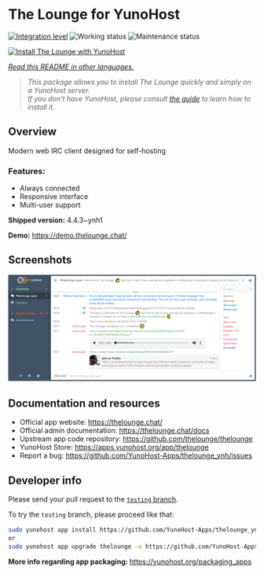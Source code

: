 <!--
N.B.: This README was automatically generated by <https://github.com/YunoHost/apps/tree/master/tools/readme_generator>
It shall NOT be edited by hand.
-->

# The Lounge for YunoHost

[![Integration level](https://dash.yunohost.org/integration/thelounge.svg)](https://dash.yunohost.org/appci/app/thelounge) ![Working status](https://ci-apps.yunohost.org/ci/badges/thelounge.status.svg) ![Maintenance status](https://ci-apps.yunohost.org/ci/badges/thelounge.maintain.svg)

[![Install The Lounge with YunoHost](https://install-app.yunohost.org/install-with-yunohost.svg)](https://install-app.yunohost.org/?app=thelounge)

*[Read this README in other languages.](./ALL_README.md)*

> *This package allows you to install The Lounge quickly and simply on a YunoHost server.*  
> *If you don't have YunoHost, please consult [the guide](https://yunohost.org/install) to learn how to install it.*

## Overview

Modern web IRC client designed for self-hosting 

### Features:

- Always connected
- Responsive interface
- Multi-user support

**Shipped version:** 4.4.3~ynh1

**Demo:** <https://demo.thelounge.chat/>

## Screenshots

![Screenshot of The Lounge](./doc/screenshots/thelounge-screenshot.png)

## Documentation and resources

- Official app website: <https://thelounge.chat/>
- Official admin documentation: <https://thelounge.chat/docs>
- Upstream app code repository: <https://github.com/thelounge/thelounge>
- YunoHost Store: <https://apps.yunohost.org/app/thelounge>
- Report a bug: <https://github.com/YunoHost-Apps/thelounge_ynh/issues>

## Developer info

Please send your pull request to the [`testing` branch](https://github.com/YunoHost-Apps/thelounge_ynh/tree/testing).

To try the `testing` branch, please proceed like that:

```bash
sudo yunohost app install https://github.com/YunoHost-Apps/thelounge_ynh/tree/testing --debug
or
sudo yunohost app upgrade thelounge -u https://github.com/YunoHost-Apps/thelounge_ynh/tree/testing --debug
```

**More info regarding app packaging:** <https://yunohost.org/packaging_apps>
